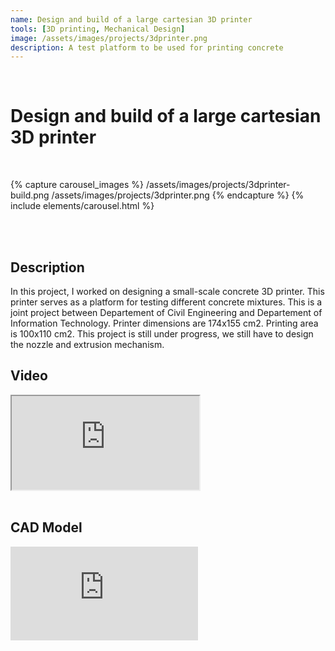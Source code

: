 ```yaml
---
name: Design and build of a large cartesian 3D printer
tools: [3D printing, Mechanical Design]
image: /assets/images/projects/3dprinter.png
description: A test platform to be used for printing concrete
---
```


<br>

# **Design and build of a large cartesian 3D printer**

<br>

{% capture carousel_images %}
/assets/images/projects/3dprinter-build.png
/assets/images/projects/3dprinter.png
{% endcapture %}
{% include elements/carousel.html %}

<br>
<br>

## Description

In this project, I worked on designing a small-scale concrete 3D printer. This printer serves as a platform for testing different concrete mixtures. This is a joint project between Departement of Civil Engineering and Departement of Information Technology. Printer dimensions are 174x155 cm2. Printing area is 100x110 cm2. This project is still under progress, we still have to design the nozzle and extrusion mechanism.

## Video

<div class="embed-responsive embed-responsive-16by9">
  <iframe class="embed-responsive-item" src="https://www.youtube.com/embed/YtGSmWILAFk" allowfullscreen></iframe>
</div>
<br>

## CAD Model

<div class="embed-responsive embed-responsive-16by9">
<iframe src="https://myhub.autodesk360.com/ue28a719c/shares/public/SHabee1QT1a327cf2b7a6b639873cd97a04b?mode=embed" allowfullscreen="true" webkitallowfullscreen="true" mozallowfullscreen="true"  frameborder="0">  
</div>